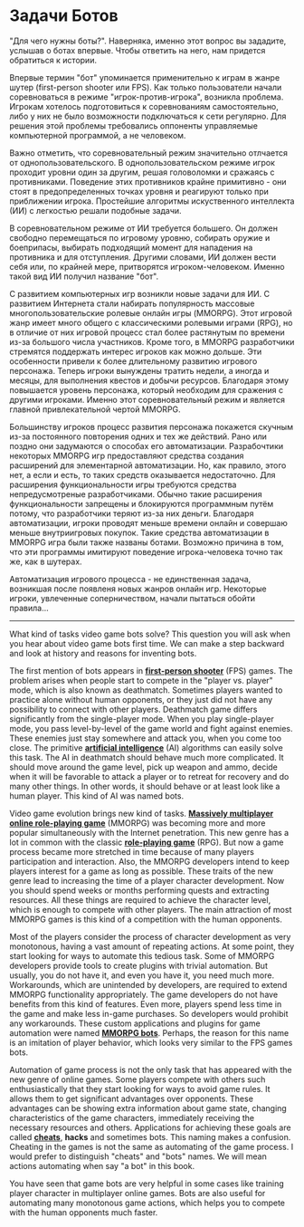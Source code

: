 # Задачи Ботов

"Для чего нужны боты?". Наверняка, именно этот вопрос вы зададите, услышав о ботах впервые. Чтобы ответить на него, нам придется обратиться к истории.

Впервые термин "бот" упоминается применительно к играм в жанре шутер (first-person shooter или FPS). Как только пользователи начали соревноваться в режиме "игрок-против-игрока", возникла проблема. Игрокам хотелось подготовиться к соревнованиям самостоятельно, либо у них не было возможности подключаться к сети регулярно. Для решения этой проблемы требовались оппоненты управляемые компьютерной программой, а не человеком.

Важно отметить, что соревновательный режим значительно отлчается от однопользовательского. В однопользовательском режиме игрок проходит уровни один за другим, решая головоломки и сражаясь с противниками. Поведение этих противников крайне примитивно - они стоят в предопределенных точках уровня и реагируют только при приближении игрока. Простейшие алгоритмы искуственного интеллекта (ИИ) с легкостью решали подобные задачи.

В соревновательном режиме от ИИ требуется большего. Он должен свободно перемещаться по игровому уровню, собирать оружие и боеприпасы, выбирать подходящий момент для нападения на противника и для отступления. Другими словами, ИИ должен вести себя или, по крайней мере, притворятся игроком-человеком. Именно такой вид ИИ получил название "бот".

С развитием компьютерных игр возникли новые задачи для ИИ. С развитием Интернета стали набирать популярность массовые многопользовательские ролевые онлайн игры (MMORPG). Этот игровой жанр имеет много общего с классическими ролевыми играми (RPG), но в отличие от них игровой процесс стал более растянутым по времени из-за большого числа участников. Кроме того, в MMORPG разработчики стремятся поддержать интерес игроков как можно дольше. Эти особенности привели к более длительному развитию игрового персонажа. Теперь игроки вынуждены тратить недели, а иногда и месяцы, для выполнения квестов и добычи ресурсов. Благодаря этому повышается уровень персонажа, который необходим для сражения с другими игроками. Именно этот соревновательный режим и является главной привлекательной чертой MMORPG.

Большинству игроков процесс развития персонажа покажется скучным из-за постоянного повторения одних и тех же действий. Рано или поздно они задумаются о способах его автоматизации. Разрабочтики некоторых MMORPG игр предоставляют средства создания расширений для элементарной автоматизации. Но, как правило, этого нет, а если и есть, то таких средств оказывается недостаточно. Для расширения функциональности игры требуются средства непредусмотреные разработчиками. Обычно такие расширения функциональности запрещены и блокируются программным путём потому, что разработчики теряют из-за них деньги. Благодаря автоматизации, игроки проводят меньше времени онлайн и совершаю меньше внутриигровых покупок. Такие средства автоматизации в MMORPG игра были также названы ботами. Возможно причина в том, что эти программы имитируют поведение игрока-человека точно так же, как в шутерах.

Автоматизация игрового процесса - не единственная задача, возникшая после появленя новых жанров онлайн игр. Некоторые игроки, увлеченные соперничеством, начали пытаться обойти правила... 


----

What kind of tasks video game bots solve? This question you will ask when you hear about video game bots first time. We can make a step backward and look at history and reasons for inventing bots.

The first mention of bots appears in [**first-person shooter**](https://en.wikipedia.org/wiki/First-person_shooter) (FPS) games. The problem arises when people start to compete in the "player vs. player" mode, which is also known as deathmatch. Sometimes players wanted to practice alone without human opponents, or they just did not have any possibility to connect with other players. Deathmatch game differs significantly from the single-player mode. When you play single-player mode, you pass level-by-level of the game world and fight against enemies. These enemies just stay somewhere and attack you, when you come too close. The primitive [**artificial intelligence**](https://en.wikipedia.org/wiki/Artificial_intelligence_%28video_games%29) (AI) algorithms can easily solve this task. The AI in deathmatch should behave much more complicated. It should move around the game level, pick up weapon and ammo,  decide when it will be favorable to attack a player or to retreat for recovery and do many other things. In other words, it should behave or at least look like a human player. This kind of AI was named bots.

Video game evolution brings new kind of tasks. [**Massively multiplayer online role-playing game**](https://en.wikipedia.org/wiki/Massively_multiplayer_online_role-playing_game) (MMORPG) was becoming more and more popular simultaneously with the Internet penetration. This new genre has a lot in common with the classic [**role-playing game**](https://en.wikipedia.org/wiki/Role-playing_video_game) (RPG). But now a game process became more stretched in time because of many players participation and interaction. Also, the MMORPG developers intend to keep players interest for a game as long as possible. These traits of the new genre lead to increasing the time of a player character development. Now you should spend weeks or months performing quests and extracting resources. All these things are required to achieve the character level, which is enough to compete with other players. The main attraction of most MMORPG games is this kind of a competition with the human opponents.

Most of the players consider the process of character development as very monotonous, having a vast amount of repeating actions. At some point, they start looking for ways to automate this tedious task. Some of MMORPG developers provide tools to create plugins with trivial automation. But usually, you do not have it, and even you have it, you need much more. Workarounds, which are unintended by developers, are required to extend MMORPG functionality appropriately. The game developers do not have benefits from this kind of features. Even more, players spend less time in the game and make less in-game purchases. So developers would prohibit any workarounds. These custom applications and plugins for game automation were named [**MMORPG bots**](https://en.wikipedia.org/wiki/MMORPG_bots). Perhaps, the reason for this name is an imitation of player behavior, which looks very similar to the FPS games bots.

Automation of game process is not the only task that has appeared with the new genre of online games. Some players compete with others such enthusiastically that they start looking for ways to avoid game rules. It allows them to get significant advantages over opponents. These advantages can be showing extra information about game state, changing characteristics of the game characters, immediately receiving the necessary resources and others. Applications for achieving these goals are called [**cheats**](https://en.wikipedia.org/wiki/Cheating_in_online_games), **hacks** and sometimes bots. This naming makes a confusion. Cheating in the games is not the same as automating of the game process. I would prefer to distinguish "cheats" and "bots" names. We will mean actions automating when say "a bot" in this book.

You have seen that game bots are very helpful in some cases like training player character in multiplayer online games. Bots are also useful for automating many monotonous game actions, which helps you to compete with the human opponents much faster.
